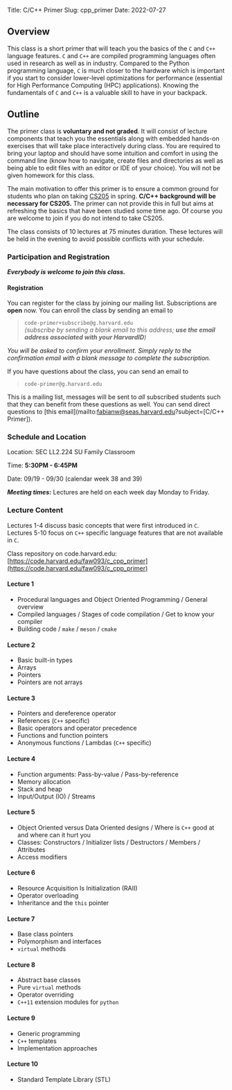 Title: C/C++ Primer
Slug: cpp_primer
Date: 2022-07-27

## Overview

This class is a short primer that will teach you the basics of the `C` and
`C++` language features.  `C` and `C++` are compiled programming languages often
used in research as well as in industry.  Compared to the Python programming
language, `C` is much closer to the hardware which is important if you start to
consider lower-level optimizations for performance (essential for High
Performance Computing (HPC) applications).  Knowing the fundamentals of `C` and
`C++` is a valuable skill to have in your backpack.


## Outline

The primer class is **voluntary and not graded**.  It will consist of lecture
components that teach you the essentials along with embedded hands-on exercises
that will take place interactively during class.  You are required to bring your
laptop and should have some intuition and comfort in using the command line
(know how to navigate, create files and directories as well as being able to
edit files with an editor or IDE of your choice). You will not be given homework
for this class.

The main motivation to offer this primer is to ensure a common ground for
students who plan on taking [CS205](https://harvard-iacs.github.io/2022-CS205/)
in spring.  **C/C++ background will be necessary for CS205.**  The primer can
not provide this in full but aims at refreshing the basics that have been
studied some time ago.  Of course you are welcome to join if you do not intend
to take CS205.

The class consists of 10 lectures at 75 minutes duration.  These lectures
will be held in the evening to avoid possible conflicts with your schedule.

### Participation and Registration

_**Everybody is welcome to join this class.**_


#### Registration

You can register for the class by joining our mailing list. Subscriptions are
**open** now.  You can enroll the class by sending an email to

> `code-primer+subscribe@g.harvard.edu`  
> _(subscribe by sending a blank email to this address; **use the email address
> associated with your HarvardID**)_

*You will be asked to confirm your enrollment. Simply reply to the confirmation
 email with a blank message to complete the subscription.*

If you have questions about the class, you can send an email to

> `code-primer@g.harvard.edu`

This is a mailing list, messages will be sent to _all_ subscribed students
such that they can benefit from these questions as well.  You can send direct
questions to [this email](mailto:fabianw@seas.harvard.edu?subject=[C/C++ Primer]).


### Schedule and Location

Location: SEC LL2.224 SU Family Classroom

Time: **5:30PM - 6:45PM**

Date: 09/19 - 09/30 (calendar week 38 and 39)

_**Meeting times:**_  Lectures are held on each week day Monday to Friday.


### Lecture Content

Lectures 1-4 discuss basic concepts that were first introduced in `C`.  Lectures
5-10 focus on `C++` specific language features that are not available in `C`.

Class repository on code.harvard.edu: [https://code.harvard.edu/faw093/c_cpp_primer](https://code.harvard.edu/faw093/c_cpp_primer)

#### Lecture 1
* Procedural languages and Object Oriented Programming / General overview
* Compiled languages / Stages of code compilation / Get to know your compiler
* Building code / `make` / `meson` / `cmake`
<!-- * How to organize code in files / Headers, circular inclusion and header guards / Compilation units -->
<!-- Notes:
* Book recommendations
* cppreference.com
-->

#### Lecture 2
* Basic built-in types
* Arrays
* Pointers
* Pointers are not arrays
<!-- Notes:
* built-in types: discuss integer division, floating point precision, machine
  epsilon
-->

#### Lecture 3
* Pointers and dereference operator
* References (`C++` specific)
* Basic operators and operator precedence
* Functions and function pointers
* Anonymous functions / Lambdas (`C++` specific)
<!-- Notes:
* Function signatures
* C++ <functional>
-->

#### Lecture 4
* Function arguments: Pass-by-value / Pass-by-reference
* Memory allocation
* Stack and heap
* Input/Output (IO) / Streams

#### Lecture 5
* Object Oriented versus Data Oriented designs / Where is `C++` good at and
  where can it hurt you
* Classes: Constructors / Initializer lists / Destructors / Members / Attributes
* Access modifiers

#### Lecture 6
* Resource Acquisition Is Initialization (RAII)
* Operator overloading
* Inheritance and the `this` pointer

#### Lecture 7
* Base class pointers
* Polymorphism and interfaces
* `virtual` methods
<!-- Notes:
* virtual destructor!
-->

#### Lecture 8
* Abstract base classes
* Pure `virtual` methods
* Operator overriding
* `C++11` extension modules for `python`

#### Lecture 9
* Generic programming
* `C++` templates
* Implementation approaches

#### Lecture 10
* Standard Template Library (STL)
<!-- Notes:
* Algorithms / Containers / Iterators / Functions
Depth depends on available time
-->
